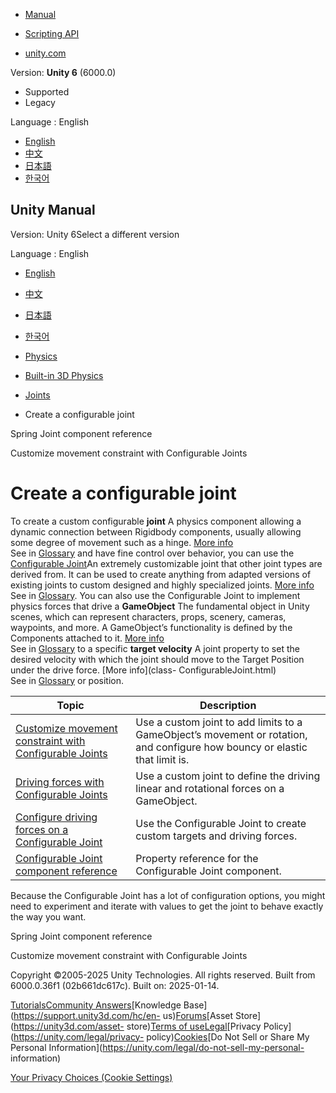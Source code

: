 [](https://docs.unity3d.com)

  * [Manual](../Manual/index.html)
  * [Scripting API](../ScriptReference/index.html)

  * [unity.com](https://unity.com/)

Version: **Unity 6** (6000.0)

  * Supported
  * Legacy

Language : English

  * [English](/Manual/create-configurable-joint.html)
  * [中文](/cn/current/Manual/create-configurable-joint.html)
  * [日本語](/ja/current/Manual/create-configurable-joint.html)
  * [한국어](/kr/current/Manual/create-configurable-joint.html)

[](https://docs.unity3d.com)

## Unity Manual

Version: Unity 6Select a different version

Language : English

  * [English](/Manual/create-configurable-joint.html)
  * [中文](/cn/current/Manual/create-configurable-joint.html)
  * [日本語](/ja/current/Manual/create-configurable-joint.html)
  * [한국어](/kr/current/Manual/create-configurable-joint.html)

  * [Physics](PhysicsSection.html)
  * [Built-in 3D Physics](PhysicsOverview.html)
  * [Joints](joints-section.html)
  * Create a configurable joint

[](class-SpringJoint.html)

Spring Joint component reference

[](configurable-joints-movement-constraint.html)

Customize movement constraint with Configurable Joints

# Create a configurable joint

To create a custom configurable **joint** A physics component allowing a
dynamic connection between Rigidbody components, usually allowing some degree
of movement such as a hinge. [More info](Joints.html)  
See in [Glossary](Glossary.html#joint) and have fine control over behavior,
you can use the [Configurable Joint](class-ConfigurableJoint.html)An extremely
customizable joint that other joint types are derived from. It can be used to
create anything from adapted versions of existing joints to custom designed
and highly specialized joints. [More info](class-ConfigurableJoint.html)  
See in [Glossary](Glossary.html#ConfigurableJoint). You can also use the
Configurable Joint to implement physics forces that drive a **GameObject** The
fundamental object in Unity scenes, which can represent characters, props,
scenery, cameras, waypoints, and more. A GameObject’s functionality is defined
by the Components attached to it. [More info](class-GameObject.html)  
See in [Glossary](Glossary.html#GameObject) to a specific **target velocity**
A joint property to set the desired velocity with which the joint should move
to the Target Position under the drive force. [More info](class-
ConfigurableJoint.html)  
See in [Glossary](Glossary.html#TargetVelocity) or position.

**Topic** | **Description**  
---|---  
[Customize movement constraint with Configurable Joints](configurable-joints-movement-constraint.html) | Use a custom joint to add limits to a GameObject’s movement or rotation, and configure how bouncy or elastic that limit is.  
[Driving forces with Configurable Joints](configurable-joints-driving-forces.html) | Use a custom joint to define the driving linear and rotational forces on a GameObject.  
[Configure driving forces on a Configurable Joint](configure-driving-forces.html) | Use the Configurable Joint to create custom targets and driving forces.  
[Configurable Joint component reference](class-ConfigurableJoint.html) | Property reference for the Configurable Joint component.  
  
Because the Configurable Joint has a lot of configuration options, you might
need to experiment and iterate with values to get the joint to behave exactly
the way you want.

[](class-SpringJoint.html)

Spring Joint component reference

[](configurable-joints-movement-constraint.html)

Customize movement constraint with Configurable Joints

Copyright ©2005-2025 Unity Technologies. All rights reserved. Built from
6000.0.36f1 (02b661dc617c). Built on: 2025-01-14.

[Tutorials](https://learn.unity.com/)[Community
Answers](https://answers.unity3d.com)[Knowledge
Base](https://support.unity3d.com/hc/en-
us)[Forums](https://forum.unity3d.com)[Asset Store](https://unity3d.com/asset-
store)[Terms of
use](https://docs.unity3d.com/Manual/TermsOfUse.html)[Legal](https://unity.com/legal)[Privacy
Policy](https://unity.com/legal/privacy-
policy)[Cookies](https://unity.com/legal/cookie-policy)[Do Not Sell or Share
My Personal Information](https://unity.com/legal/do-not-sell-my-personal-
information)

[Your Privacy Choices (Cookie Settings)](javascript:void\(0\);)

